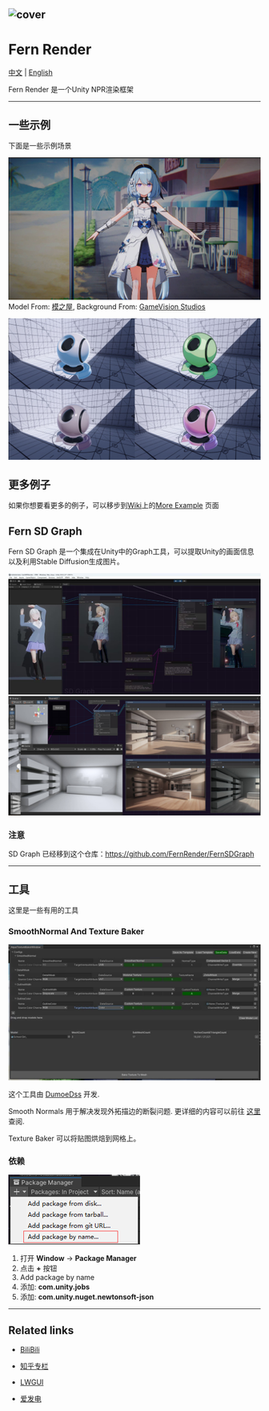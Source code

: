 ![cover](https://github.com/DeJhon-Huang/FernNPR/blob/master/DocAssets/cover.jpg)
------------------------------------

# Fern Render

[中文](https://github.com/DeJhon-Huang/FernNPR/blob/master/README_CN.md) | [English](https://github.com/DeJhon-Huang/FernNPR/blob/master/README.md)

Fern Render 是一个Unity NPR渲染框架

------------------------------------

## 一些示例
下面是一些示例场景

![](DocAssets/11-22.jpg)
Model From: [模之屋](https://www.aplaybox.com/details/model/S5d7KiigvyIb), Background From: [GameVision Studios](https://gamevision.artstation.com/projects/ZGZxYG)

![](DocAssets/MaterialBall.jpg)

## 更多例子

如果你想要看更多的例子，可以移步到[Wiki](https://github.com/DeJhon-Huang/FernNPR/wiki)上的[More Example](https://github.com/DeJhon-Huang/FernNPR/wiki/More-Example) 页面

## Fern SD Graph

Fern SD Graph 是一个集成在Unity中的Graph工具，可以提取Unity的画面信息以及利用Stable Diffusion生成图片。

![](DocAssets/SD/SDInpaint.jpg)
![](DocAssets/SD/StableControlNet.jpg)

### 注意

SD Graph 已经移到这个仓库：https://github.com/FernRender/FernSDGraph

___

## 工具
这里是一些有用的工具

### SmoothNormal And Texture Baker

![](DocAssets/texturebaketool.jpg)

这个工具由 [DumoeDss](https://github.com/DumoeDss) 开发.

Smooth Normals 用于解决发现外拓描边的断裂问题. 更详细的内容可以前往 [这里](https://github.com/DumoeDss/AquaSmoothNormals) 查阅.

Texture Baker 可以将贴图烘焙到网格上。

### 依赖

![](DocAssets/PackageManager.png)

1. 打开 **Window** -> **Package Manager**
2. 点击 **+** 按钮
3. Add package by name
4. 添加: **com.unity.jobs**
5. 添加: **com.unity.nuget.newtonsoft-json**
___

## Related links

- [BiliBili](https://space.bilibili.com/477693184)

- [知乎专栏](https://www.zhihu.com/column/c_1587028302690304000)

- [LWGUI](https://github.com/JasonMa0012/LWGUI)

- [爱发电](https://afdian.net/a/FernRender)
